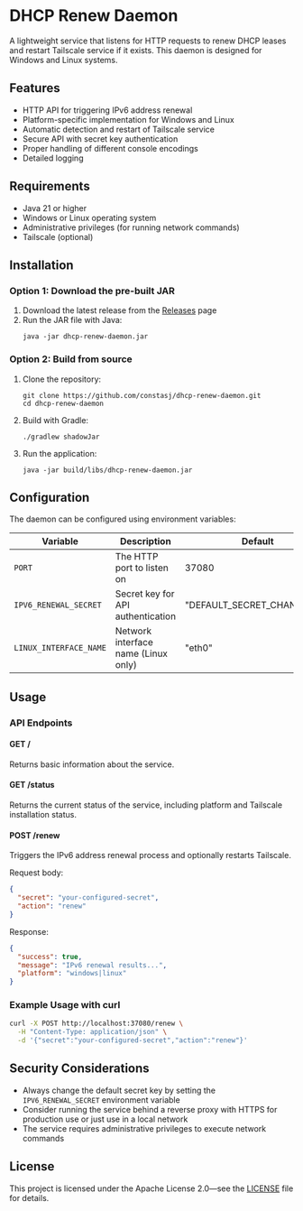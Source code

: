 # DHCP Renew Daemon

A lightweight service that listens for HTTP requests to renew DHCP leases and restart Tailscale service if it exists. This daemon is designed for Windows and Linux systems.

## Features

- HTTP API for triggering IPv6 address renewal
- Platform-specific implementation for Windows and Linux
- Automatic detection and restart of Tailscale service
- Secure API with secret key authentication
- Proper handling of different console encodings
- Detailed logging

## Requirements

- Java 21 or higher
- Windows or Linux operating system
- Administrative privileges (for running network commands)
- Tailscale (optional)

## Installation

### Option 1: Download the pre-built JAR

1. Download the latest release from the [Releases](https://github.com/constasj/dhcp-renew-daemon/releases) page
2. Run the JAR file with Java:
   ```
   java -jar dhcp-renew-daemon.jar
   ```

### Option 2: Build from source

1. Clone the repository:
   ```
   git clone https://github.com/constasj/dhcp-renew-daemon.git
   cd dhcp-renew-daemon
   ```

2. Build with Gradle:
   ```
   ./gradlew shadowJar
   ```

3. Run the application:
   ```
   java -jar build/libs/dhcp-renew-daemon.jar
   ```

## Configuration

The daemon can be configured using environment variables:

| Variable | Description | Default |
|----------|-------------|---------|
| `PORT` | The HTTP port to listen on | 37080 |
| `IPV6_RENEWAL_SECRET` | Secret key for API authentication | "DEFAULT_SECRET_CHANGE_ME" |
| `LINUX_INTERFACE_NAME` | Network interface name (Linux only) | "eth0" |

## Usage

### API Endpoints

#### GET /

Returns basic information about the service.

#### GET /status

Returns the current status of the service, including platform and Tailscale installation status.

#### POST /renew

Triggers the IPv6 address renewal process and optionally restarts Tailscale.

Request body:
```json
{
  "secret": "your-configured-secret",
  "action": "renew"
}
```

Response:
```json
{
  "success": true,
  "message": "IPv6 renewal results...",
  "platform": "windows|linux"
}
```

### Example Usage with curl

```bash
curl -X POST http://localhost:37080/renew \
  -H "Content-Type: application/json" \
  -d '{"secret":"your-configured-secret","action":"renew"}'
```

## Security Considerations

- Always change the default secret key by setting the `IPV6_RENEWAL_SECRET` environment variable
- Consider running the service behind a reverse proxy with HTTPS for production use or just use in a local network
- The service requires administrative privileges to execute network commands

## License

This project is licensed under the Apache License 2.0—see the [LICENSE](LICENSE) file for details.
